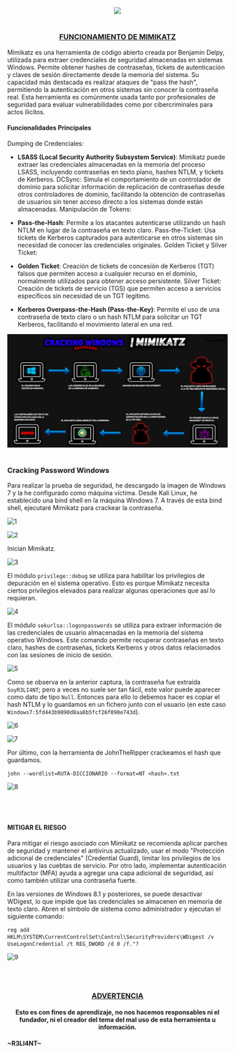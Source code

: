 <p align="center">
  <a href="https://github.com/DenverCoder1/readme-typing-svg"><img src="https://readme-typing-svg.herokuapp.com?font=Fira+Code&size=19&pause=1000&color=D1F700&width=510&lines=Cracking+de+contraseñas+Windows+con+Mimikatz"></a>
</p>

<h1 align="center"></h1>

<h3 align="center"><ins>FUNCIONAMIENTO DE MIMIKATZ</ins></h3>

Mimikatz es una herramienta de código abierto creada por Benjamin Delpy, utilizada para extraer credenciales de seguridad almacenadas en sistemas Windows. Permite obtener hashes de contraseñas, tickets de autenticación y claves de sesión directamente desde la memoria del sistema. Su capacidad más destacada es realizar ataques de "pass the hash", permitiendo la autenticación en otros sistemas sin conocer la contraseña real. Esta herramienta es comúnmente usada tanto por profesionales de seguridad para evaluar vulnerabilidades como por cibercriminales para actos ilícitos.

#### Funcionalidades Principales
Dumping de Credenciales:

- **LSASS (Local Security Authority Subsystem Service)**: Mimikatz puede extraer las credenciales almacenadas en la memoria del proceso LSASS, incluyendo contraseñas en texto plano, hashes NTLM, y tickets de Kerberos.
DCSync: Simula el comportamiento de un controlador de dominio para solicitar información de replicación de contraseñas desde otros controladores de dominio, facilitando la obtención de contraseñas de usuarios sin tener acceso directo a los sistemas donde están almacenadas.
Manipulación de Tokens:

- **Pass-the-Hash**: Permite a los atacantes autenticarse utilizando un hash NTLM en lugar de la contraseña en texto claro.
Pass-the-Ticket: Usa tickets de Kerberos capturados para autenticarse en otros sistemas sin necesidad de conocer las credenciales originales.
Golden Ticket y Silver Ticket:

- **Golden Ticket**: Creación de tickets de concesión de Kerberos (TGT) falsos que permiten acceso a cualquier recurso en el dominio, normalmente utilizados para obtener acceso persistente.
Silver Ticket: Creación de tickets de servicio (TGS) que permiten acceso a servicios específicos sin necesidad de un TGT legítimo.

- **Kerberos Overpass-the-Hash (Pass-the-Key)**: Permite el uso de una contraseña de texto claro o un hash NTLM para solicitar un TGT Kerberos, facilitando el movimiento lateral en una red.

<p align="center">
  <img src="https://github.com/R3LI4NT/articulos/blob/main/Pentesting/O.S/img/mimikatz.png">
</p>

<h1 align="center"></h1>

### Cracking Password Windows

Para realizar la prueba de seguridad, he descargado la imagen de Windows 7 y la he configurado como máquina víctima. Desde Kali Linux, he establecido una bind shell en la máquina Windows 7. A través de esta bind shell, ejecutaré Mimikatz para crackear la contraseña.

![1](https://github.com/R3LI4NT/articulos/assets/75953873/cec702ea-dc48-403c-90fb-80555884325e)

![2](https://github.com/R3LI4NT/articulos/assets/75953873/d7b92af9-edb4-47cd-b767-efc5f2f87bff)

Inician Mimikatz.

![3](https://github.com/R3LI4NT/articulos/assets/75953873/2f000528-b12c-4a5e-86c1-956f2a233dbc)

El módulo  `privilege::debug` se utiliza para habilitar los privilegios de depuración en el sistema operativo. Esto es porque Mimikatz necesita ciertos privilegios elevados para realizar algunas operaciones que así lo requieran. 

![4](https://github.com/R3LI4NT/articulos/assets/75953873/b05ac400-9471-44fe-9b3b-8c63ee0a5530)

El módulo `sekurlsa::logonpasswords` se utiliza para extraer información de las credenciales de usuario almacenadas en la memoria del sistema operativo Windows. Este comando permite recuperar contraseñas en texto claro, hashes de contraseñas, tickets Kerberos y otros datos relacionados con las sesiones de inicio de sesión.

![5](https://github.com/R3LI4NT/articulos/assets/75953873/d50f179b-0b53-4886-badd-424012b8cef6)

Como se observa en la anterior captura, la contraseña fue extraída `SoyR3LI4NT`; pero a veces no suele ser tan fácil, este valor puede aparecer como dato de tipo `Null`. Entonces para ello lo debemos hacer es copiar el hash NTLM y lo guardamos en un fichero junto con el usuario (en este caso `Windows7:5fd443b9890d8aa8b5fcf26f090e743d`).

![6](https://github.com/R3LI4NT/articulos/assets/75953873/1acfca03-0066-4699-9bcf-3ac360965eb5)

![7](https://github.com/R3LI4NT/articulos/assets/75953873/a6863c50-089c-4a9f-b1f0-a081f94adff0)

Por último, con la herramienta de JohnTheRipper crackeamos el hash que guardamos.
```
john --wordlist=RUTA-DICCIONARIO --format=NT <hash>.txt
```

![8](https://github.com/R3LI4NT/articulos/assets/75953873/d665e6f9-99e4-495f-8e56-220cc538b8a5)

<h1 align="center"></h1>

</br>

#### MITIGAR EL RIESGO 

Para mitigar el riesgo asociado con Mimikatz se recomienda aplicar parches de seguridad y mantener el antivirus actualizado, usar el modo "Protección adicional de credenciales" (Credential Guard), limitar los privilegios de los usuarios y las cuebtas de servicio. Por otro lado, implementar autenticación multifactor (MFA) ayuda a agregar una capa adicional de seguridad, así como también utilizar una contraseña fuerte.

En las versiones de Windows 8.1 y posteriores, se puede desactivar WDigest, lo que impide que las credenciales se almacenen en memoria de texto claro. Abren el símbolo de sistema como administrador y ejecutan el siguiente comando:

```
reg add HKLM\SYSTEM\CurrentControlSet\Control\SecurityProviders\WDigest /v UseLogonCredential /t REG_DWORD /d 0 /f."?
```

![9](https://github.com/R3LI4NT/articulos/assets/75953873/af691df6-9c82-4eed-b544-8e62e7d05c89)


</br>

<h1 align="center"></h1>

<h3 align="center"><ins>ADVERTENCIA<ins></h3>

<h4 align="center">Esto es con fines de aprendizaje, no nos hacemos responsables ni el fundador, ni el creador del tema del mal uso de esta herramienta u información.</h4>



#### ~R3LI4NT~
